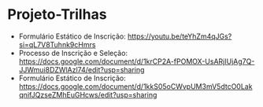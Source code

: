 # Projeto-Trilhas

- Formulário Estático de Inscrição: https://youtu.be/teYhZm4qJGs?si=qL7V8Tuhnk9cHmrs 
- Processo de Inscrição e Seleção: https://docs.google.com/document/d/1krCP2A-fPOMOX-UsARjIUjAg7Q-JJWmui8DZWlAzl74/edit?usp=sharing
- Formulário Estático de Inscrição: https://docs.google.com/document/d/1kkS05oCWvpUM3mV5dtcO0LakqnifJQzseZMhEuGHcws/edit?usp=sharing 
